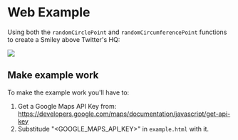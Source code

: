 # Web Example

Using both the `randomCirclePoint` and `randomCircumferencePoint`
functions to create a Smiley above Twitter's HQ:

![](https://github.com/rmrs/random-location/raw/master/examples/web/example.png)

## Make example work
To make the example work you'll have to:

1. Get a Google Maps API Key from: https://developers.google.com/maps/documentation/javascript/get-api-key
2. Substitude "<GOOGLE_MAPS_API_KEY>" in `example.html` with it.  
